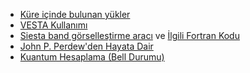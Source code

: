 
* [Küre içinde bulunan yükler](https://bsalmankurt.github.io/charged_balls.html)
* [VESTA Kullanımı](https://bsalmankurt.github.io/vesta.html)
* [Siesta band görselleştirme aracı](https://bsalmankurt.github.io/siesta_band_transform.html) ve [İlgili Fortran Kodu](https://bsalmankurt.github.io/siesta_band.html)
* [John P. Perdew'den Hayata Dair](https://bsalmankurt.github.io/perdew.html)
* [Kuantum Hesaplama (Bell Durumu)](https://bsalmankurt.github.io/Quantum_bell_state.html)

